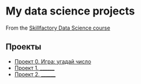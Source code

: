 # My data science projects
From the [Skillfactory Data Science course](https://skillfactory.ru/data-scientist)

## Проекты

* [Проект 0. Игра: угадай число](https://github.com/SkillfactoryDS/sf_data_science)
* [Проект 1. ______](____)
* [Проект 2. ______](____)  
